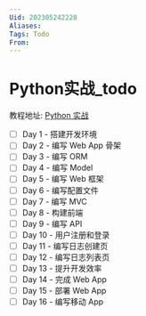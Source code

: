 ```yaml
---
Uid: 202305242228
Aliases: 
Tags: Todo
From: 
---
```

# Python实战_todo

教程地址: [Python 实战](https://www.liaoxuefeng.com/wiki/1016959663602400/1018138223191520)

- [ ] Day 1 - 搭建开发环境
- [ ] Day 2 - 编写 Web App 骨架
- [ ] Day 3 - 编写 ORM
- [ ] Day 4 - 编写 Model
- [ ] Day 5 - 编写 Web 框架
- [ ] Day 6 - 编写配置文件
- [ ] Day 7 - 编写 MVC
- [ ] Day 8 - 构建前端
- [ ] Day 9 - 编写 API
- [ ] Day 10 - 用户注册和登录
- [ ] Day 11 - 编写日志创建页
- [ ] Day 12 - 编写日志列表页
- [ ] Day 13 - 提升开发效率
- [ ] Day 14 - 完成 Web App
- [ ] Day 15 - 部署 Web App
- [ ] Day 16 - 编写移动 App
